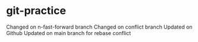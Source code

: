# git-practice
Changed on n-fast-forward branch
Changed on conflict branch
Updated on Github
Updated on main branch for rebase conflict

